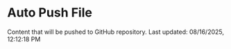 # Auto Push File

Content that will be pushed to GitHub repository.
Last updated: 08/16/2025, 12:12:18 PM